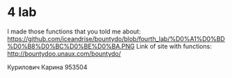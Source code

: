 # 4 lab
I made those functions that you told me about: https://github.com/iceandrise/bountydo/blob/fourth_lab/%D0%A1%D0%BD%D0%B8%D0%BC%D0%BE%D0%BA.PNG
Link of site with functions: http://bountydoo.unaux.com/bountydo/

Курилович Карина 953504
